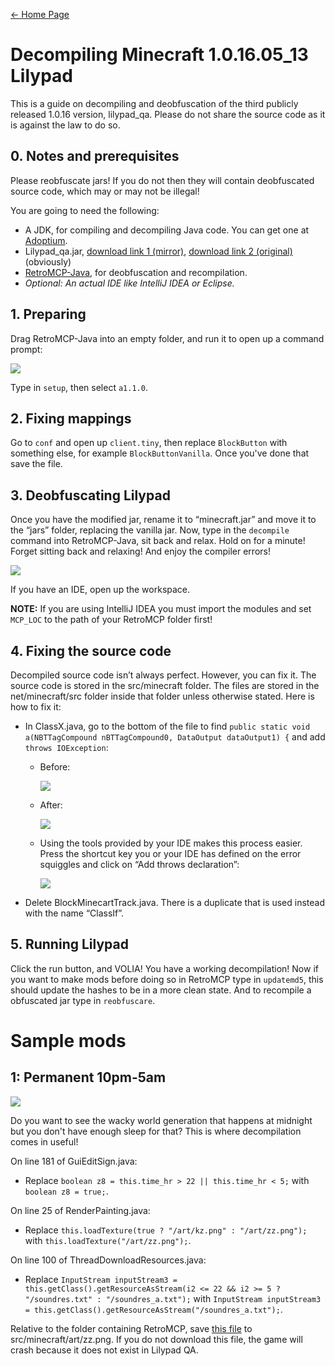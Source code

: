 [← Home Page](../README.md)

# Decompiling Minecraft 1.0.16.05_13 Lilypad
This is a guide on decompiling and deobfuscation of the third publicly released 1.0.16 version, lilypad_qa. Please do not share the source code as it is against the law to do so.

<!--*Also, yes, I am aware that this is a stupid idea that isn’t productive at all. Who doesn’t want to mess around with the source code anyways?*-->

## 0. Notes and prerequisites
Please reobfuscate jars! If you do not then they will contain deobfuscated source code, which may or may not be illegal!

You are going to need the following:
* A JDK, for compiling and decompiling Java code. You can get one at [Adoptium](https://adoptium.net/).
* Lilypad_qa.jar, [download link 1 (mirror)](../jar/), [download link 2 (original)](https://www.mediafire.com/file/uo2zqueiw2e872y/lilypad_qa.jar/file) (obviously)
* [RetroMCP-Java](https://github.com/MCPHackers/RetroMCP-Java/releases/latest), for deobfuscation and recompilation.
* *Optional: An actual IDE like IntelliJ IDEA or Eclipse.*

## 1. Preparing
Drag RetroMCP-Java into an empty folder, and run it to open up a command prompt:

![](https://lh6.googleusercontent.com/klp1IdiGzisiGH1sxHtnrIcoTslsjk59qoYM-SDns7rdnGH_Ma2-9wZF1Yun_Ay6BeP64DFeFtgBWlc4aVQgDGFI30cddsd26l-ggH6e-9cGnIdQO7AT5WJDWoeECN5ryhJ1VGAynO8U3AM0ng)

Type in `setup`, then select `a1.1.0`.

## 2. Fixing mappings
Go to `conf` and open up `client.tiny`, then replace `BlockButton` with something else, for example `BlockButtonVanilla`. Once you've done that save the file.

## 3. Deobfuscating Lilypad
Once you have the modified jar, rename it to “minecraft.jar” and move it to the “jars” folder, replacing the vanilla jar. Now, type in the  `decompile`  command into RetroMCP-Java, sit back and relax. Hold on for a minute! Forget sitting back and relaxing! And enjoy the compiler errors!

![](https://lh3.googleusercontent.com/f0J5MD3Agqr3ybiTwZFjIKfPCRXRgNfC53ajAlsZxSQmV5_O3twsVrk-pL1faZpRNqRPO-4SULMUwG2i7ky0TJ8JGwr7uDgb6yADY0YxTBjnehzkcl0IHD1N2-3W23pt53sV1-tF0Y-I6hjSrw)

If you have an IDE, open up the workspace.

**NOTE:** If you are using IntelliJ IDEA you must import the modules and set `MCP_LOC` to the path of your RetroMCP folder first!

## 4. Fixing the source code
Decompiled source code isn’t always perfect. However, you can fix it. The source code is stored in the src/minecraft folder. The files are stored in the net/minecraft/src folder inside that folder unless otherwise stated. Here is how to fix it:
* In ClassX.java, go to the bottom of the file to find `public static void a(NBTTagCompound nBTTagCompound0, DataOutput dataOutput1) {`  and add `throws IOException`:
  * Before:

    ![](https://lh6.googleusercontent.com/AaV1Yu1PHiTBzCd4MG7djPw2mwBHhefHfHsPAtFQ-FnNlXGEyZZQGUFUj0nmkNKlhi84JvHKnviBmdMiNNP8lAQglM5Jh_rAE5lwU_-lFhmlcGyLAzj4k61-mWYT4XrHI3CfPNtlaNnpt2utlA)
  * After:

    ![](https://lh6.googleusercontent.com/7ZqNtkwmftur19G1v48z_zT3K8tZwTv4nP9ZSpD67X374tHRGOyyrD4HIZppUfz0jjfvGMuepNbe-hHVcmT3dlRZBj0T8qgHDMDOjHdW4uc2IBgkc0A7C_n6ZKZPv3i6c-KGI0dtBr1J9AT5EQ)
  * Using the tools provided by your IDE makes this process easier. Press the shortcut key you or your IDE has defined on the error squiggles and click on “Add throws declaration”:
    
    ![](https://lh5.googleusercontent.com/QlNUTSvNmiRO2-Y2pU5slVVvHwDp_JMHTwxIOjyXWHcYTFYFiT1_R556kRBuZCRoM5FzO3ENnrvud58MPtum3-OzQOfCNPDis5N3L1OiK5I9VITTwTW3Pt3UtNMhNFXmNrdxVRQCS8sAyoTmcg)
* Delete BlockMinecartTrack.java. There is a duplicate that is used instead with the name “ClassIf”.

## 5. Running Lilypad
Click the run button, and VOLIA! You have a working decompilation! Now if you want to make mods before doing so in RetroMCP type in `updatemd5`, this should update the hashes to be in a more clean state. And to recompile a obfuscated jar type in `reobfuscare`.

# Sample mods

## 1: Permanent 10pm-5am
![](https://lh4.googleusercontent.com/UAU1Y3SAQH7h2qQwDhO6ONQzpf1IUCBXvJzyGocZoJuDPkXI2Fxy6_kUQ9kZZukXQq812RwqmTY4SJlmgko-PFDvYeZLORfqT1jdQYUVCUjyEw-ItfUC2LzG5nW22-btCdwEjdTHOdLDk6zHpA)

Do you want to see the wacky world generation that happens at midnight but you don't have enough sleep for that? This is where decompilation comes in useful!

On line 181 of GuiEditSign.java:
* Replace `boolean z8 = this.time_hr > 22 || this.time_hr < 5;` with `boolean z8 = true;`.

On line 25 of RenderPainting.java:
* Replace `this.loadTexture(true ? "/art/kz.png" : "/art/zz.png");` with `this.loadTexture("/art/zz.png");`.

On line 100 of ThreadDownloadResources.java:
* Replace `InputStream inputStream3 = this.getClass().getResourceAsStream(i2 <= 22 && i2 >= 5 ? "/soundres.txt" : "/soundres_a.txt");` with `InputStream inputStream3 = this.getClass().getResourceAsStream("/soundres_a.txt");`.

Relative to the folder containing RetroMCP, save [this file](https://i.imgur.com/OSNJME7.png) to src/minecraft/art/zz.png. If you do not download this file, the game will crash because it does not exist in Lilypad QA.
